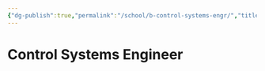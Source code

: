 ```yaml
---
{"dg-publish":true,"permalink":"/school/b-control-systems-engr/","title":"Control Systems Engineering","tags":["book/textbook/MTRE"]}
---
```



# Control Systems Engineer

